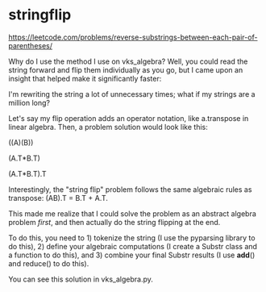 # stringflip

https://leetcode.com/problems/reverse-substrings-between-each-pair-of-parentheses/

Why do I use the method I use on vks_algebra? Well, you could read the string forward and flip them individually as you go, but I came upon an insight that helped make it significantly faster:

I'm rewriting the string a lot of unnecessary times; what if my strings are a million long?

Let's say my flip operation adds an operator notation, like a.transpose in linear algebra. Then, a problem solution would look like this:

((A)(B))

(A.T*B.T)

(A.T*B.T).T

Interestingly, the "string flip" problem follows the same algebraic rules as transpose: (AB).T = B.T + A.T.

This made me realize that I could solve the problem as an abstract algebra problem _first_, and then actually do the string flipping at the end.

To do this, you need to 1) tokenize the string (I use the pyparsing library to do this), 2) define your algebraic computations (I create a Substr class and a function to do this), and 3) combine your final Substr results (I use __add__() and reduce() to do this).

You can see this solution in vks_algebra.py.
